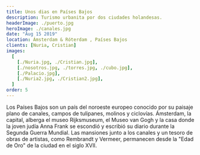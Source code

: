 ```yaml
---
title: Unos dias en Países Bajos
description: Turismo urbanita por dos ciudades holandesas.
headerImage: ./puerto.jpg
heroImage: ./canales.jpg
date: "Aug 15 2019"
location: Ámsterdam & Róterdam , Países Bajos
clients: [Nuria, Cristian]
images:
  [
    [./Nuria.jpg, ./Cristian.jpg],
    [./nosotros.jpg, ./torres.jpg, ./cubo.jpg],
    [./Palacio.jpg],
    [./Nuria2.jpg, ./Cristian2.jpg],
  ]
order: 5
---
```


Los Países Bajos son un país del noroeste europeo conocido por su paisaje plano de canales, campos de tulipanes, molinos y ciclovías. Ámsterdam, la capital, alberga el museo Rijksmuseum, el Museo van Gogh y la casa donde la joven judía Anna Frank se escondió y escribió su diario durante la Segunda Guerra Mundial. Las mansiones junto a los canales y un tesoro de obras de artistas, como Rembrandt y Vermeer, permanecen desde la "Edad de Oro" de la ciudad en el siglo XVII.
